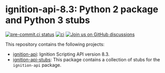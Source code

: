 # ignition-api-8.3: Python 2 package and Python 3 stubs

[![pre-commit.ci status](https://results.pre-commit.ci/badge/github/ignition-devs/ignition-api-8.3/main.svg)](https://results.pre-commit.ci/latest/github/ignition-devs/ignition-api-8.3/main)
[![ci](https://github.com/ignition-devs/ignition-api-8.3/actions/workflows/ci.yml/badge.svg)](https://github.com/ignition-devs/ignition-api-8.3/actions/workflows/ci.yml)
[![Join us on GitHub discussions](https://img.shields.io/badge/github-discussions-informational)](https://github.com/orgs/ignition-devs/discussions)

This repository contains the following projects:

- [ignition-api]: Ignition Scripting API version 8.3.
- [ignition-api-stubs]: This package contains a collection of stubs for the
  `ignition-api` package.

[ignition-api]: https://github.com/ignition-devs/ignition-api-8.3/tree/main/ignition-api
[ignition-api-stubs]: https://github.com/ignition-devs/ignition-api-8.3/tree/main/ignition-api-stubs
